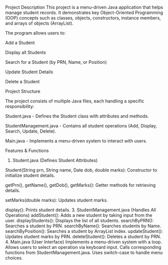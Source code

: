 Project Description
This project is a menu-driven Java application that helps manage student records.
It demonstrates key Object-Oriented Programming (OOP) concepts such as classes, objects, constructors, instance members, and arrays of objects (ArrayList).


The program allows users to:

Add a Student

Display all Students

Search for a Student (by PRN, Name, or Position)

Update Student Details

Delete a Student

Project Structure


The project consists of multiple Java files, each handling a specific responsibility:

Student.java - Defines the Student class with attributes and methods.

StudentManagement.java - Contains all student operations (Add, Display, Search, Update, Delete).

Main.java - Implements a menu-driven system to interact with users.


Features & Functions
1. Student.java (Defines Student Attributes)
   
Student(String prn, String name, Date dob, double marks): Constructor to initialize student details.

getPrn(), getName(), getDob(), getMarks(): Getter methods for retrieving details.

setMarks(double marks): Updates student marks.

display(): Prints student details.
3. StudentManagement.java (Handles All Operations)
addStudent(): Adds a new student by taking input from the user.
displayStudents(): Displays the list of all students.
searchByPRN(): Searches a student by PRN.
searchByName(): Searches students by Name.
searchByPosition(): Searches a student by ArrayList index.
updateStudent(): Updates student marks by PRN.
deleteStudent(): Deletes a student by PRN.
4. Main.java (User Interface)
Implements a menu-driven system with a loop.
Allows users to select an operation via keyboard input.
Calls corresponding functions from StudentManagement.java.
Uses switch-case to handle menu choices.
